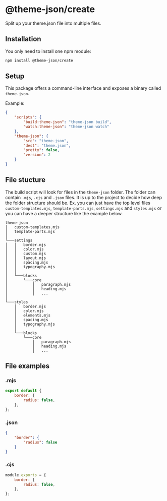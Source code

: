 # @theme-json/create

Split up your theme.json file into multiple files.

## Installation

You only need to install one npm module:

```bash
npm install @theme-json/create
```

## Setup

This package offers a command-line interface and exposes a binary called `theme-json`.

Example:

```json
{
	"scripts": {
		"build:theme-json": "theme-json build",
		"watch:theme-json": "theme-json watch"
	},
	"theme-json": {
		"src": "theme-json",
		"dest": "theme.json",
		"pretty": false,
		"version": 2
	}
}
```

## File stucture

The build script will look for files in the `theme-json` folder. The folder can
contain `.mjs`, `.cjs` and `.json` files. It is up to the project to decide
how deep the folder structure should be. Ex. you can just have the top level
files `custom-templates.mjs`, `template-parts.mjs`, `settings.mjs` and
`styles.mjs` or you can have a deeper structure like the example below.

```
theme-json
│   custom-templates.mjs
│   template-parts.mjs
│
└───settings
│   │   border.mjs
│   │   color.mjs
│   │   custom.mjs
│   │   layout.mjs
│   │   spacing.mjs
│   │   typography.mjs
│   │
│   └───blocks
│       └───core
│           │   paragraph.mjs
│           │   heading.mjs
│           │   ...
│
└───styles
    │   border.mjs
    │   color.mjs
    │   elements.mjs
    │   spacing.mjs
    │   typography.mjs
    │
    └───blocks
        └───core
            │   paragraph.mjs
            │   heading.mjs
            │   ...
```

## File examples

### .mjs

```mjs
export default {
	border: {
		radius: false,
	},
};
```

### .json

```json
{
	"border": {
		"radius": false
	}
}
```

### .cjs

```cjs
module.exports = {
	border: {
		radius: false,
	},
};
```

